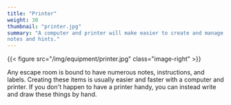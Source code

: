 ```yaml
---
title: "Printer"
weight: 30
thumbnail: "printer.jpg"
summary: "A computer and printer will make easier to create and manage
notes and hints."
---
```


{{< figure src="/img/equipment/printer.jpg" class="image-right" >}}

Any escape room is bound to have numerous notes, instructions, and labels.
Creating these items is usually easier and faster with a computer and
printer. If you don't happen to have a printer handy, you can instead write
and draw these things by hand.
